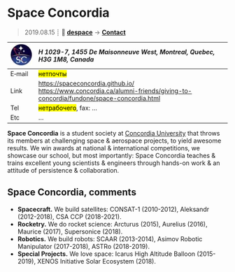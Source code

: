 # Space Concordia
> 2019.08.15 ┊ **🚀 [despace](index.md)** → **[Contact](contact.md)**

|[![](f/contact/s/space_concordia_logo1_thumb.jpg)](f/contact/s/space_concordia_logo1.png)|*H 1029-7, 1455 De Maisonneuve West, Montreal, Quebec, H3G 1M8, Canada*|
|:--|:--|
|E‑mail| <mark>нетпочты</mark> |
|Link| <https://spaceconcordia.github.io/><br> <https://www.concordia.ca/alumni-friends/giving-to-concordia/fundone/space-concordia.html> |
|Tel| <mark>нетрабочего</mark>, fax: … |
|Etc| … |

**Space Concordia** is a student society at [Concordia University](03_concordia_univ.md) that throws its members at challenging space & aerospace projects, to yield awesome results. We win awards at national & international competitions, we showcase our school, but most importantly: Space Concordia teaches & trains excellent young scientists & engineers through hands-on work & an attitude of persistence & collaboration.


<p style="page-break-after:always"> </p>

## Space Concordia, comments

   - **Spacecraft.** We build satellites: CONSAT-1 (2010-2012), Aleksandr (2012-2018), CSA CCP (2018-2021).
   - **Rocketry.** We do rocket science: Arcturus (2015), Aurelius (2016), Maurice (2017), Supersonice (2018).
   - **Robotics.** We build robots: SCAAR (2013-2014), Asimov Robotic Manipulator (2017-2018), ASTRo (2018-2019).
   - **Special Projects.** We love space: Icarus High Altitude Balloon (2015-2019), XENOS Initiative Solar Ecosystem (2018).



